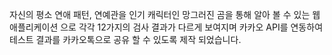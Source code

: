 자신의 평소 연애 패턴, 연예관을 인기 캐릭터인 망그러진 곰을 통해 알아 볼 수 있는 웹 애플리케이션 으로
각각 12가지의 검사 결과가 다르게 보여지며 카카오 API를 연동하여 테스트 결과를 카카오톡으로 공유 할 수 있도록 제작 되었습니다.

